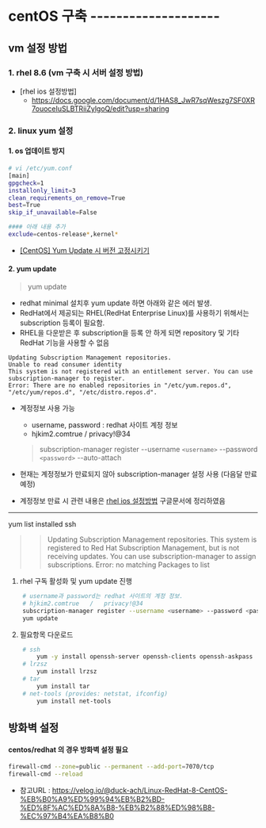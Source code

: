 # centOS 구축 --------------------
## vm 설정 방법
### 1. rhel 8.6 (vm 구축 시 서버 설정 방법)
- [rhel ios 설정방법] 
    - https://docs.google.com/document/d/1HAS8_JwR7sqWeszg7SF0XR7ouoceIuSLBTRiiZylgoQ/edit?usp=sharing

### 2. linux yum 설정
#### 1. os 업데이트 방지
```bash
# vi /etc/yum.conf
[main]
gpgcheck=1
installonly_limit=3
clean_requirements_on_remove=True
best=True
skip_if_unavailable=False

#### 아래 내용 추가
exclude=centos-release*,kernel*
```
- [[CentOS] Yum Update 시 버전 고정시키기](https://m.blog.naver.com/PostView.nhn?isHttpsRedirect=true&blogId=jsmb&logNo=221057837883&proxyReferer=)

#### 2. yum update
> yum update
- redhat minimal 설치후 yum update 하면 아래와 같은 에러 발생.
- RedHat에서 제공되는 RHEL(RedHat Enterprise Linux)를 사용하기 위해서는 subscription 등록이 필요함.
- RHEL을 다운받은 후 subscription을 등록 안 하게 되면 repository 및 기타 RedHat 기능을 사용할 수 없음
```
Updating Subscription Management repositories.
Unable to read consumer identity
This system is not registered with an entitlement server. You can use subscription-manager to register.
Error: There are no enabled repositories in "/etc/yum.repos.d", "/etc/yum/repos.d", "/etc/distro.repos.d".
```

- 계정정보 사용 가능
    - username, password : redhat 사이트 계정 정보
    - hjkim2.comtrue / privacy!@34
    > subscription-manager register --username `<username>` --password `<password>` --auto-attach

- 현재는 계정정보가 만료되지 않아 subscription-manager 설정 사용 (다음달 만료 예정)
- 계정정보 만료 시 관련 내용은 [rhel ios 설정방법](https://docs.google.com/document/d/1HAS8_JwR7sqWeszg7SF0XR7ouoceIuSLBTRiiZylgoQ/edit) 구글문서에 정리하였음

---


yum list installed ssh
>>  Updating Subscription Management repositories.
    This system is registered to Red Hat Subscription Management, but is not receiving updates. You can use subscription-manager to assign subscriptions.
    Error: no matching Packages to list

1. rhel 구독 활성화 및 yum update 진행
```bash
    # username과 password는 redhat 사이트의 계정 정보.
    # hjkim2.comtrue   /   privacy!@34
    subscription-manager register --username <username> --password <password> --auto-attach    
    yum update
```

2. 필요항목 다운로드
```bash
    # ssh
        yum -y install openssh-server openssh-clients openssh-askpass
    # lrzsz
        yum install lrzsz
    # tar
        yum install tar
    # net-tools (provides: netstat, ifconfig)
        yum install net-tools
```


## 방화벽 설정
#### centos/redhat 의 경우 방화벽 설정 필요
```bash
firewall-cmd --zone=public --permanent --add-port=7070/tcp
firewall-cmd --reload
```
- 참고URL : https://velog.io/@duck-ach/Linux-RedHat-8-CentOS-%EB%B0%A9%ED%99%94%EB%B2%BD-%ED%8F%AC%ED%8A%B8-%EB%B2%88%ED%98%B8-%EC%97%B4%EA%B8%B0
